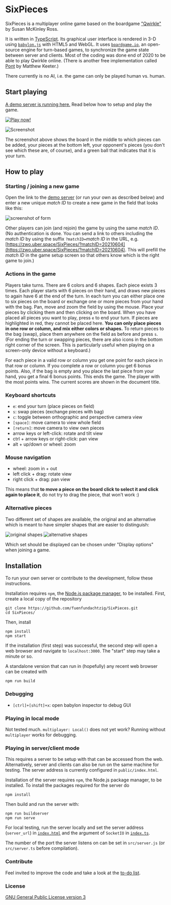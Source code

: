 # SixPieces

SixPieces is a multiplayer online game based on the boardgame ["Qwirkle"](https://en.wikipedia.org/wiki/Qwirkle) by Susan McKinley Ross.

It is written in [TypeScript](https://www.typescriptlang.org/). Its graphical user interface is rendered in 3-D using [`babylon.js`](https://www.babylonjs.com/) with HTML5 and WebGL. It uses [`boardgame.io`](https://boardgame.io/), an open-source engine for turn-based games, to synchronize the game state between server and clients. 
Most of the coding was done end of 2020 to be able to play Qwirkle online. (There is another free implementation called [Pont](https://github.com/mkeeter/pont) by Matthew Keeter.)

There currently is no AI, i.e. the game can only be played human vs. human. 

## Start playing
[A demo server is running here.](https://zwo.uber.space/SixPieces/) Read below how to setup and play the game.

[![Play now!](figures/playnow.svg)](https://zwo.uber.space/SixPieces/)

![Screenshot](figures/screenshot.png)

The screenshot above shows the board in the middle to which pieces can be added, your pieces at the bottom left, your opponent's pieces (you don't see which these are, of course), and a green ball that indicates that it is your turn.

## How to play
### Starting / joining a new game
Open the link to the [demo server](https://zwo.uber.space/SixPieces/) (or run your own as described below) and enter a new unique *match ID* to create a new game in the field that looks like this:

![screenshot of form](figures/form_gameid.png)

Other players can join (and rejoin) the game by using the same *match ID*. (No authentication is done. You can send a link to others including the *match ID* by using the suffix `?matchID=`*match ID* in the URL, e.g. [https://zwo.uber.space/SixPieces/?matchID=20210604](https://zwo.uber.space/SixPieces/?matchID=20210604). This will prefill the *match ID* in the game setup screen so that others know which is the right game to join.)

### Actions in the game
Players take turns. 
There are 6 colors and 6 shapes.
Each piece exists 3 times.
Each player starts with 6 pieces on their hand, and draws new pieces to again have 6 at the end of the turn.
In each turn you can either place one to six pieces on the board or exchange one or more pieces from your hand with the bag.
Pan, move and zoom the field by using the mouse.
Place your pieces by clicking them and then clicking on the board.
When you have placed all pieces you want to play, press `e` to end your turn.
If pieces are highlighted in red, they cannot be placed here. **You can only place pieces in one row or column, and mix either colors or shapes.**
To return pieces to the bag (swap), place them anywhere on the field as before and press `s`.
(For ending the turn or swapping pieces, there are also icons in the bottom right corner of the screen. This is particularly useful when playing on a screen-only device without a keyboard.)

For each piece in a valid row or column you get one point for each piece in that row or column. 
If you complete a row or column you get 6 bonus points. 
Also, if the bag is empty and you place the last piece from your hand, you get a final 6 bonus points.
This ends the game.
The player with the most points wins.
The current scores are shown in the document title.

### Keyboard shortcuts
* `e`: end your turn (place pieces on field)
* `s`: swap pieces (exchange pieces with bag)
* `c`: toggle between orthographic and perspective camera view
* `[space]`: move camera to view whole field
* `[return]`: move camera to view own pieces
* arrow keys or left-click: rotate and tilt view
* ctrl + arrow keys or right-click: pan view
* alt + up/down or wheel: zoom

### Mouse navigation
* wheel: zoom in + out
* left click + drag: rotate view
* right click + drag: pan view

This means that **to move a piece on the board click to select it and click again to place it**, do not try to drag the piece, that won't work :)

### Alternative pieces
Two different set of shapes are available, the original and an alternative which is meant to have simpler shapes that are easier to distinguish:

![original shapes](figures/Shapes1small.png)
![alternative shapes](figures/Shapes2small.png)

Which set should be displayed can be chosen under "Display options" when joining a game.

## Installation 
To run your own server or contribute to the development, follow these instructions.

Installation requires `npm`, the [Node.js package manager](https://en.wikipedia.org/wiki/Npm), to be installed. First, create a local copy of the repository
```
git clone https://github.com/fuenfundachtzig/SixPieces.git
cd SixPieces/
```

Then, install 
```
npm install
npm start
```
If the installation (first step) was successful, the second step will open a web browser and navigate to `localhost:3000`. 
The "start" step may take a minute or so.

A standalone version that can run in (hopefully) any recent web browser can be created with
```
npm run build
```

### Debugging
* `[ctrl]+[shift]+x`: open babylon inspector to debug GUI

### Playing in local mode
Not tested much. `multiplayer: Local()` does not yet work? Running without `multiplayer` works for debugging.

### Playing in server/client mode
This requires a server to be setup with that can be accessed from the web. 
Alternatively, server and clients can also be run on the same machine for testing. The server address is currently configured in `public/index.html`.  

Installation of the server requires `npm`, the Node.js package manager, to be installed. To install the packages required for the server do
```
npm install
```
Then build and run the server with:
```
npm run buildserver
npm run serve
```

For local testing, run the server locally and set the server address (`server_url`) in [`index.html`](public/index.html) and the argument of `SocketIO` in [`index.ts`](src/index.ts).

The number of the port the server listens on can be set in `src/server.js` (or `src/server.ts` before compilation).

### Contribute
Feel invited to improve the code and take a look at the [to-do list](TODO.md).

### License
[GNU General Public License version 3](https://opensource.org/licenses/GPL-3.0)

